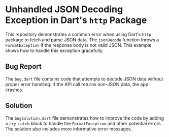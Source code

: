 # Unhandled JSON Decoding Exception in Dart's `http` Package

This repository demonstrates a common error when using Dart's `http` package to fetch and parse JSON data. The `jsonDecode` function throws a `FormatException` if the response body is not valid JSON.  This example shows how to handle this exception gracefully.

## Bug Report

The `bug.dart` file contains code that attempts to decode JSON data without proper error handling.  If the API call returns non-JSON data, the app crashes.

## Solution

The `bugSolution.dart` file demonstrates how to improve the code by adding a `try-catch` block to handle the `FormatException` and other potential errors. The solution also includes more informative error messages.

